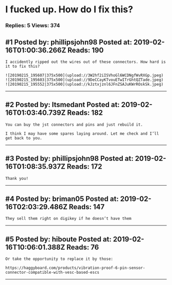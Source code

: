 # I fucked up. How do I fix this?

### Replies: 5 Views: 374

## \#1 Posted by: phillipsjohn98 Posted at: 2019-02-16T01:00:36.266Z Reads: 190

```
I accidently ripped out the wires out of these connectors. How hard is it to fix this?

![20190215_195607|375x500](upload://3W2hf2iISVhoGl6WCDNgfWvRXGp.jpeg) ![20190215_195603|375x500](upload://9DeCCayKTvouETwITrGhtQZTade.jpeg) ![20190215_195552|375x500](upload://kJztxjznl6JFnZSAJuKWrROskSk.jpeg)
```

---
## \#2 Posted by: Itsmedant Posted at: 2019-02-16T01:03:40.739Z Reads: 182

```
You can buy the jst connectors and pins and just rebuild it.

I think I may have some spares laying around. Let me check and I’ll get back to you.
```

---
## \#3 Posted by: phillipsjohn98 Posted at: 2019-02-16T01:08:35.937Z Reads: 172

```
Thank you!
```

---
## \#4 Posted by: briman05 Posted at: 2019-02-16T02:03:29.486Z Reads: 147

```
They sell them right on digikey if he doesn’t have them
```

---
## \#5 Posted by: hiboute Posted at: 2019-02-16T10:06:01.388Z Reads: 76

```
Or take the opportunity to replace it by those:

https://haggyboard.com/products/vibration-proof-6-pin-sensor-connector-compatible-with-vesc-based-escs
```

---
